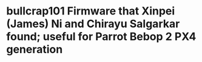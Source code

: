 # bullcrap101 Firmware that Xinpei (James) Ni and Chirayu Salgarkar found; useful for Parrot Bebop 2 PX4 generation
